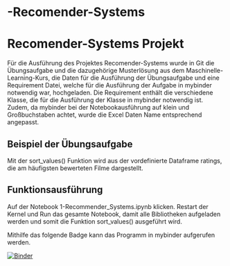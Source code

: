 # -Recomender-Systems

# Recomender-Systems Projekt

Für die Ausführung des Projektes Recomender-Systems wurde in Git die Übungsaufgabe und die dazugehörige Musterlösung aus dem Maschinelle-Learning-Kurs, die Daten für die Ausführung der Übungsaufgabe und eine Requirement Datei, welche für die Ausführung der Aufgabe in mybinder notwendig war, hochgeladen.
Die Requirement enthält die verschiedene Klasse, die für die Ausführung der Klasse in mybinder notwendig ist. Zudem, da mybinder bei der Notebookausführung auf klein und Großbuchstaben achtet, wurde die Excel Daten Name entsprechend angepasst.

## Beispiel der Übungsaufgabe

Mit der sort_values() Funktion wird aus der vordefinierte Dataframe ratings, die am häufigsten bewerteten Filme dargestellt.

## Funktionsausführung

Auf der Notebook 1-Recommender_Systems.ipynb klicken.
Restart der Kernel und Run das gesamte Notebook, damit alle Bibliotheken aufgeladen werden und somit die Funktion sort_values() ausgeführt wird.

Mithilfe das folgende Badge kann das Programm in mybinder aufgerufen werden.

[![Binder](https://mybinder.org/badge_logo.svg)](https://mybinder.org/v2/gh/dimoua/-Recomender-Systems.git/HEAD)

